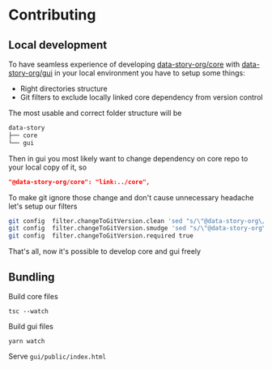 # Contributing

## Local development

To have seamless experience of developing [data-story-org/core](https://github.com/data-story-org/core) with [data-story-org/gui](https://github.com/data-story-org/gui) in your local environment you have to setup some things:

- Right directories structure
- Git filters to exclude locally linked core dependency from version control

The most usable and correct folder structure will be

```sh
data-story
├── core
└── gui
```

Then in gui you most likely want to change dependency on core repo to your local copy of it, so

```json
"@data-story-org/core": "link:../core",
```

To make git ignore those change and don't cause unnecessary headache let's setup our filters

```sh
git config  filter.changeToGitVersion.clean 'sed "s/\"@data-story-org\/core\": .*/\"@data-story-org\/core\": \"@data-story-org\/core@latest\",/"'
git config  filter.changeToGitVersion.smudge 'sed "s/\"@data-story-org\/core\": .*/\"@data-story-org\/core\": \"link:..\/core\",/"'
git config  filter.changeToGitVersion.required true
```

That's all, now it's possible to develop core and gui freely

## Bundling

Build core files

```
tsc --watch
```

Build gui files

```
yarn watch
```

Serve `gui/public/index.html`
